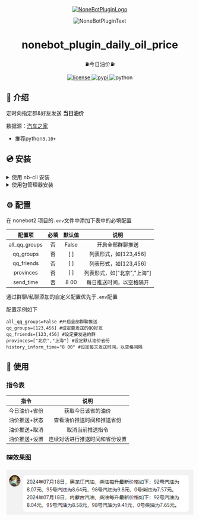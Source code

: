 <div align="center">
  <a href="https://v2.nonebot.dev/store"><img src="https://github.com/A-kirami/nonebot-plugin-template/blob/resources/nbp_logo.png" width="180" height="180" alt="NoneBotPluginLogo"></a>
  <br>
  <p><img src="https://github.com/A-kirami/nonebot-plugin-template/blob/resources/NoneBotPlugin.svg" width="240" alt="NoneBotPluginText"></p>
</div>

<div align="center">

# nonebot_plugin_daily_oil_price

⛽今日油价⛽

<a href="./LICENSE">
    <img src="https://img.shields.io/github/license/wyeeeee/nonebot-plugin-daily-oil-price.svg" alt="license">
</a>
<a href="https://pypi.python.org/pypi/nonebot-plugin-daily-oil-price">
    <img src="https://img.shields.io/pypi/v/nonebot-plugin-daily-oil-price.svg" alt="pypi">
</a>
<img src="https://img.shields.io/badge/python-3.10+-blue.svg" alt="python">

</div>



## 📖 介绍

定时向指定群&好友发送  **当日油价**

数据源：[汽车之家](https://www.autohome.com.cn/oil)


- 推荐python`3.10+`

## 💿 安装

<details>
<summary>使用 nb-cli 安装</summary>
在 nonebot2 项目的根目录下打开命令行, 输入以下指令即可安装

    nb plugin install nonebot-plugin-daily-oil-price

</details>

<details>
<summary>使用包管理器安装</summary>
在 nonebot2 项目的插件目录下, 打开命令行, 根据你使用的包管理器, 输入相应的安装命令

    pip install nonebot-plugin-daily-oil-price


打开 nonebot2 项目根目录下的 `pyproject.toml` 文件, 在 `[tool.nonebot]` 部分追加写入

    plugins = ["nonebot-plugin-daily-oil-price"]

</details>



## ⚙️ 配置

在 nonebot2 项目的`.env`文件中添加下表中的必填配置

| 配置项 | 必填 | 默认值 |  说明 |
|:-----:|:----:|:----:|:----:|
| all_qq_groups | 否 | False | 开启全部群聊推送 |
| qq_groups | 否 | [ ] | 列表形式，如[123,456] |
| qq_friends | 否 | [ ] | 列表形式，如[123,456] |
| provinces | 否 | [ ] | 列表形式，如["北京","上海"] |
| send_time | 否 | 8 00 | 每日推送时间，以空格隔开 |

通过群聊/私聊添加的自定义配置优先于`.env`配置

配置示例如下



```
all_qq_groups=False #开启全部群聊推送
qq_groups=[123,456] #设定要发送的QQ好友
qq_friends=[123,456] #设定要发送的群
provinces=["北京","上海"] #设定默认油价省份
history_inform_time="8 00" #设定每天发送时间，以空格间隔
```


## 🎉 使用
### 指令表
| 指令  | 说明 |
|:-----:|:----:|
| 今日油价+省份 | 获取今日该省的油价 |
| 油价推送+状态 | 查看油价推送时间和推送省份|
| 油价推送+取消 |取消当前推送指令|
| 油价推送+设置 | 连续对话进行推送时间和省份设置 |

### 🖼️效果图

![img.png](img.png)
